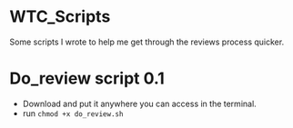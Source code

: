 # WTC_Scripts
Some scripts I wrote to help me get through the reviews process quicker.

# Do_review script 0.1
  - Download and put it anywhere you can access in the terminal.
  - run ```chmod +x do_review.sh```

